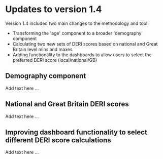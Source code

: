 # Updates to version 1.4

Version 1.4 included two main changes to the methodology and tool:
* Transforming the 'age' component to a broader 'demography' component
* Calculating two new sets of DERI scores based on national and Great Britain level mins and maxes
* Adding functionality to the dashboards to allow users to select the preferred DERI score (local/national/GB)

## Demography component
Add text here ...

## National and Great Britain DERI scores 
Add text here ...

## Improving dashboard functionality to select different DERI score calculations
Add text here ...
